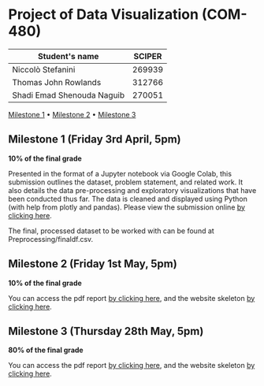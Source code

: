# Project of Data Visualization (COM-480)

| Student's name | SCIPER |
| -------------- | ------ |
| Niccolò Stefanini | 269939|
| Thomas John Rowlands | 312766 |
| Shadi Emad Shenouda Naguib | 270051 |

[Milestone 1](#milestone-1-friday-3rd-april-5pm) • [Milestone 2](#milestone-2-friday-1st-may-5pm) • [Milestone 3](#milestone-3-thursday-28th-may-5pm)

## Milestone 1 (Friday 3rd April, 5pm)

**10% of the final grade**

Presented in the format of a Jupyter notebook via Google Colab, this submission outlines the dataset, problem statement, and related work. It also details the data pre-processing and exploratory visualizations that have been conducted thus far. The data is cleaned and displayed using Python (with help from plotly and pandas). Please view the submission online [by clicking here](https://colab.research.google.com/drive/1j7axnePlb2V8sSxtjjNgg-mB9HgubnF6).

The final, processed dataset to be worked with can be found at Preprocessing/finaldf.csv.

## Milestone 2 (Friday 1st May, 5pm)

**10% of the final grade**

You can access the pdf report [by clicking here](milestonetwo_report.pdf), and the website skeleton [by clicking here](https://com-480-data-visualization.github.io/com-480-project-datavaders/).



## Milestone 3 (Thursday 28th May, 5pm)

**80% of the final grade**

You can access the pdf report [by clicking here](reports/final_report.pdf), and the website skeleton [by clicking here](https://com-480-data-visualization.github.io/com-480-project-datavaders/).

